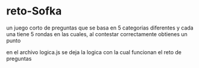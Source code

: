 # reto-Sofka
un juego corto de preguntas que se basa en 5 categorias diferentes y cada una tiene 5 rondas en las cuales, al contestar correctamente obtienes un punto 

en el archivo logica.js se deja la logica con la cual funcionan el reto de preguntas